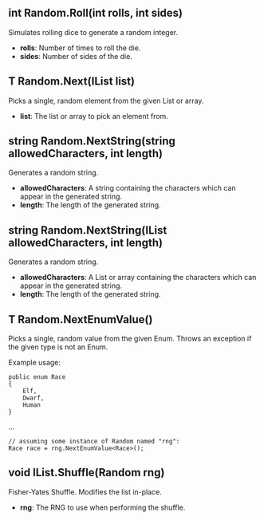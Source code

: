## int Random.Roll(int rolls, int sides)

Simulates rolling dice to generate a random integer.

* **rolls**: Number of times to roll the die.
* **sides**: Number of sides of the die.

## T Random.Next(IList<T> list)

Picks a single, random element from the given List or array.

* **list**: The list or array to pick an element from.

## string Random.NextString(string allowedCharacters, int length)

Generates a random string.

* **allowedCharacters**: A string containing the characters which can appear in the generated string.
* **length**: The length of the generated string.

## string Random.NextString(IList<char> allowedCharacters, int length)

Generates a random string.

* **allowedCharacters**: A List or array containing the characters which can appear in the generated string.
* **length**: The length of the generated string.

## T Random.NextEnumValue<T>()

Picks a single, random value from the given Enum. Throws an exception if the given type is not an Enum.

Example usage:

    public enum Race
    {
        Elf,
        Dwarf,
        Human
    }

...

    // assuming some instance of Random named "rng":
    Race race = rng.NextEnumValue<Race>();

## void IList<T>.Shuffle(Random rng)

Fisher-Yates Shuffle. Modifies the list in-place.

* **rng**: The RNG to use when performing the shuffle.
